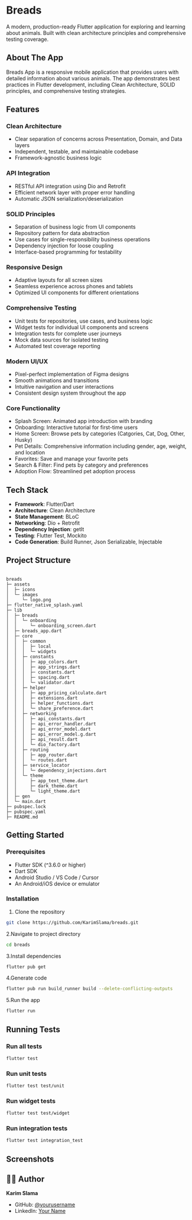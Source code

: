 # Breads

A modern, production-ready Flutter application for exploring and learning about animals. Built with clean architecture principles and comprehensive testing coverage.

## About The App

Breads App is a responsive mobile application that provides users with detailed information about various animals. The app demonstrates best practices in Flutter development, including Clean Architecture, SOLID principles, and comprehensive testing strategies.

## Features

### **Clean Architecture**

- Clear separation of concerns across Presentation, Domain, and Data layers
- Independent, testable, and maintainable codebase
- Framework-agnostic business logic

### **API Integration**

- RESTful API integration using Dio and Retrofit
- Efficient network layer with proper error handling
- Automatic JSON serialization/deserialization

### **SOLID Principles**

- Separation of business logic from UI components
- Repository pattern for data abstraction
- Use cases for single-responsibility business operations
- Dependency injection for loose coupling
- Interface-based programming for testability

### **Responsive Design**

- Adaptive layouts for all screen sizes
- Seamless experience across phones and tablets
- Optimized UI components for different orientations

### **Comprehensive Testing**

- Unit tests for repositories, use cases, and business logic
- Widget tests for individual UI components and screens
- Integration tests for complete user journeys
- Mock data sources for isolated testing
- Automated test coverage reporting

### **Modern UI/UX**

- Pixel-perfect implementation of Figma designs
- Smooth animations and transitions
- Intuitive navigation and user interactions
- Consistent design system throughout the app

### **Core Functionality**

- Splash Screen: Animated app introduction with branding
- Onboarding: Interactive tutorial for first-time users
- Home Screen: Browse pets by categories (Catgories, Cat, Dog, Other, Husky)
- Pet Details: Comprehensive information including gender, age, weight, and location
- Favorites: Save and manage your favorite pets
- Search & Filter: Find pets by category and preferences
- Adoption Flow: Streamlined pet adoption process

## Tech Stack

- **Framework**: Flutter/Dart
- **Architecture**: Clean Architecture
- **State Management**: BLoC
- **Networking**: Dio + Retrofit
- **Dependency Injection**: getIt
- **Testing**: Flutter Test, Mockito
- **Code Generation**: Build Runner, Json Serializable, Injectable

## Project Structure

```

breads
├─ assets
│  ├─ icons
│  └─ images
│     └─ logo.png
├─ flutter_native_splash.yaml
├─ lib
│  ├─ breads
│  │  └─ onboarding
│  │     └─ onboarding_screen.dart
│  ├─ breads_app.dart
│  ├─ core
│  │  ├─ common
│  │  │  ├─ local
│  │  │  └─ widgets
│  │  ├─ constants
│  │  │  ├─ app_colors.dart
│  │  │  ├─ app_strings.dart
│  │  │  ├─ constants.dart
│  │  │  ├─ spacing.dart
│  │  │  └─ validator.dart
│  │  ├─ helper
│  │  │  ├─ app_pricing_calculate.dart
│  │  │  ├─ extensions.dart
│  │  │  ├─ helper_functions.dart
│  │  │  └─ share_preference.dart
│  │  ├─ networking
│  │  │  ├─ api_constants.dart
│  │  │  ├─ api_error_handler.dart
│  │  │  ├─ api_error_model.dart
│  │  │  ├─ api_error_model.g.dart
│  │  │  ├─ api_result.dart
│  │  │  └─ dio_factory.dart
│  │  ├─ routing
│  │  │  ├─ app_router.dart
│  │  │  └─ routes.dart
│  │  ├─ service_locator
│  │  │  └─ dependency_injections.dart
│  │  └─ theme
│  │     ├─ app_text_theme.dart
│  │     ├─ dark_theme.dart
│  │     └─ light_theme.dart
│  ├─ gen
│  └─ main.dart
├─ pubspec.lock
├─ pubspec.yaml
├─ README.md

```

## Getting Started

### Prerequisites

- Flutter SDK (^3.6.0 or higher)
- Dart SDK
- Android Studio / VS Code / Cursor
- An Android/iOS device or emulator

### Installation

1. Clone the repository

```bash
git clone https://github.com/KarimSlama/breads.git
```

2.Navigate to project directory

```bash
cd breads
```

3.Install dependencies

```bash
flutter pub get
```

4.Generate code

```bash
flutter pub run build_runner build --delete-conflicting-outputs
```

5.Run the app

```bash
flutter run
```

## Running Tests

### Run all tests

```bash
flutter test
```

### Run unit tests

```bash
flutter test test/unit
```

### Run widget tests

```bash
flutter test test/widget
```

### Run integration tests

```bash
flutter test integration_test
```

## Screenshots

## 👨‍💻 Author

**Karim Slama**

- GitHub: [@yourusername](https://github.com/KarimSlama)
- LinkedIn: [Your Name](https://linkedin.com/in/karim-slama-)
